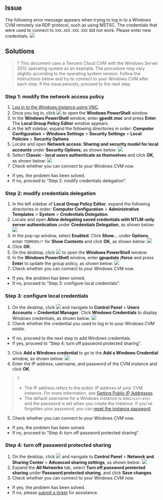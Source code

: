 ## Issue

The following error message appears when trying to log in to a Windows CVM remotely via RDP protocol, such as using MSTSC.
The credentials that were used to connect to `XXX.XXX.XXX.XXX` did not work. Please enter new credentials.
![](https://main.qcloudimg.com/raw/47a299873e3df8f1f160c1594fc56644.png)

## Solutions
>? This document uses a Tencent Cloud CVM with the Windows Server 2012 operating system as an example. The procedure may vary slightly according to the operating system version.
> Follow the instructions below and try to connect to your Windows CVM after each step. If the issue persists, proceed to the next step.

### Step 1: modify the network access policy
1. [Log in to the Windows instance using VNC](https://intl.cloud.tencent.com/document/product/213/32496).
2. Once you log in, click <img src="https://main.qcloudimg.com/raw/f0c84862ef30956c201c3e7c85a26eec.png" style="margin: 0;"> to open the **Windows PowerShell** window.
3. In the **Windows PowerShell** window, enter **gpedit.msc** and press **Enter**. The **Local Group Policy Editor** window appears.
4. In the left sidebar, expand the following directories in order: **Computer Configuration** > **Windows Settings** > **Security Settings** > **Local Policies** > **Security Options**.
5. Locate and open **Network access: Sharing and security model for local accounts** under **Security Options**, as shown below:
![](https://main.qcloudimg.com/raw/4ffb48c55d2f4aeedee127d97a4378ee.png)
6. Select **Classic - local users authenticate as themselves** and click **OK**, as shown below:
![](https://main.qcloudimg.com/raw/0f460bef7a7e35e1295149bb1f5f0d03.png)
7. Check whether you can connect to your Windows CVM now.
 - If yes, the problem has been solved.
 - If no, proceed to “Step 2: modify credentials delegation”.

### Step 2: modify credentials delegation
1. In the left sidebar of **Local Group Policy Editor**, expand the following directories in order: **Computer Configuration** > **Administrative Templates** > **System** > **Credentials Delegation**.
2. Locate and open **Allow delegating saved credentials with NTLM-only server authentication** under **Credentials Delegation**, as shown below:
![](https://main.qcloudimg.com/raw/7643737fdfa2be299c21f6bc82b0165b.png)
3. In the pop-up window, select **Enabled**. Click **Show…** under **Options**, enter `TERMSRV/*` for **Show Contents** and click **OK**, as shown below:
![](https://main.qcloudimg.com/raw/6a9af6aa4c3c3b3c4d1b9eba53d202b1.png)
4. Click **OK**.
5. On the desktop, click <img src="https://main.qcloudimg.com/raw/f0c84862ef30956c201c3e7c85a26eec.png" style="margin: 0;"> to open the **Windows PowerShell** window.
6. In the **Windows PowerShell** window, enter **gpupdate /force** and press **Enter** to update the group policy, as shown below:
![](https://main.qcloudimg.com/raw/98d0b757e65e3617145c05513ba652dc.png)
7. Check whether you can connect to your Windows CVM now.
 - If yes, the problem has been solved.
 - If no, proceed to “Step 3: configure local credentials”.

### Step 3: configure local credentials
1. On the desktop, click <img src="https://main.qcloudimg.com/raw/87d894e564b7e837d9f478298cf2e292.png" style="margin: 0;"> and navigate to **Control Panel** > **Users Accounts** > **Credential Manager**. Click **Windows Credentials** to display Windows credentials, as shown below:
![](https://main.qcloudimg.com/raw/2726e3d109fdaadd1d90a1f3e692601a.png)
2. Check whether the credential you used to log in to your Windows CVM exists.
 - If no, proceed to the next step to add Windows credentials.
 - If yes, proceed to "Step 4: turn off password protected sharing".
3. Click **Add a Windows credential** to go to the **Add a Windows Credential** window, as shown below:
![](https://main.qcloudimg.com/raw/87077862379ea7d9e86d5fdc7e0af1da.png)
4. Enter the IP address, username, and password of the CVM instance and click **OK**.
>?
> - The IP address refers to the public IP address of your CVM instance. For more information, see [Getting Public IP Addresses](https://intl.cloud.tencent.com/document/product/213/17940).
> - The default username for a Windows instance is `Administrator` and the password is set when you create the instance. If you’ve forgotten your password, you can [reset the instance password](https://intl.cloud.tencent.com/document/product/213/16566).
>
5. Check whether you can connect to your Windows CVM now.
 - If yes, the problem has been solved.
 - If no, proceed to “Step 4: turn off password protected sharing”.

### Step 4: turn off password protected sharing
1. On the desktop, click <img src="https://main.qcloudimg.com/raw/87d894e564b7e837d9f478298cf2e292.png" style="margin: 0;"> and navigate to **Control Panel** > **Network and Sharing Center** > **Advanced sharing settings**, as shown below:
![](https://main.qcloudimg.com/raw/d1cc8fd023642654091d1b152bb67ef1.png)
2. Expand the **All Networks** tab, select **Turn off password protected sharing** under **Password protected sharing**, and click **Save changes**.
3. Check whether you can connect to your Windows CVM now.
 - If yes, the problem has been solved.
 - If no, please [submit a ticket](https://console.cloud.tencent.com/workorder/category?level1_id=6&level2_id=7&source=0&data_title=%E4%BA%91%E6%9C%8D%E5%8A%A1%E5%99%A8CVM&step=1) for assistance.


